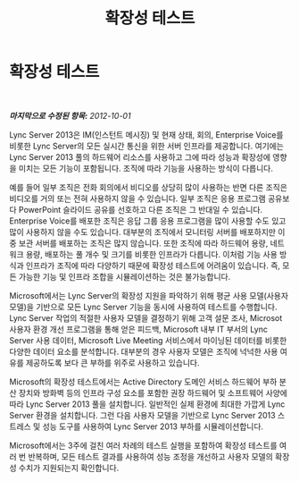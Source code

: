 ﻿---
title: 확장성 테스트
TOCTitle: 확장성 테스트
ms:assetid: bf41bac6-d4ec-4de6-9a44-a82d01a87279
ms:mtpsurl: https://technet.microsoft.com/ko-kr/library/JJ205226(v=OCS.15)
ms:contentKeyID: 49304901
ms.date: 08/24/2015
mtps_version: v=OCS.15
ms.translationtype: HT
---

# 확장성 테스트

 

_**마지막으로 수정된 항목:** 2012-10-01_

Lync Server 2013은 IM(인스턴트 메시징) 및 현재 상태, 회의, Enterprise Voice를 비롯한 Lync Server의 모든 실시간 통신을 위한 서버 인프라를 제공합니다. 여기에는 Lync Server 2013 풀의 하드웨어 리소스를 사용하고 그에 따라 성능과 확장성에 영향을 미치는 모든 기능이 포함됩니다. 조직에 따라 기능을 사용하는 방식이 다릅니다.

예를 들어 일부 조직은 전화 회의에서 비디오를 상당히 많이 사용하는 반면 다른 조직은 비디오를 거의 또는 전혀 사용하지 않을 수 있습니다. 일부 조직은 응용 프로그램 공유보다 PowerPoint 슬라이드 공유를 선호하고 다른 조직은 그 반대일 수 있습니다. Enterprise Voice를 배포한 조직은 응답 그룹 응용 프로그램을 많이 사용할 수도 있고 많이 사용하지 않을 수도 있습니다. 대부분의 조직에서 모니터링 서버를 배포하지만 이 중 보관 서버를 배포하는 조직은 많지 않습니다. 또한 조직에 따라 하드웨어 용량, 네트워크 용량, 배포하는 풀 개수 및 크기를 비롯한 인프라가 다릅니다. 이처럼 기능 사용 방식과 인프라가 조직에 따라 다양하기 때문에 확장성 테스트에 어려움이 있습니다. 즉, 모든 가능한 기능 및 인프라 조합을 시뮬레이션하는 것은 불가능합니다.

Microsoft에서는 Lync Server의 확장성 지원을 파악하기 위해 평균 사용 모델(사용자 모델)을 기반으로 모든 Lync Server 기능을 동시에 사용하여 테스트를 수행합니다. Lync Server 작업의 적절한 사용자 모델을 결정하기 위해 고객 설문 조사, Microsot 사용자 환경 개선 프로그램을 통해 얻은 피드백, Microsoft 내부 IT 부서의 Lync Server 사용 데이터, Microsoft Live Meeting 서비스에서 마이닝된 데이터를 비롯한 다양한 데이터 요소를 분석합니다. 대부분의 경우 사용자 모델은 조직에 넉넉한 사용 여유를 제공하도록 보다 큰 부하를 위주로 사용하고 있습니다.

Microsoft의 확장성 테스트에서는 Active Directory 도메인 서비스 하드웨어 부하 분산 장치와 방화벽 등의 인프라 구성 요소를 포함한 권장 하드웨어 및 소프트웨어 사양에 따라 Lync Server 2013 풀을 설치합니다. 일반적인 실제 환경에 최대한 가깝게 Lync Server 환경을 설치합니다. 그런 다음 사용자 모델을 기반으로 Lync Server 2013 스트레스 및 성능 도구를 사용하여 Lync Server 2013 부하를 시뮬레이션합니다.

Microsoft에서는 3주에 걸친 여러 차례의 테스트 실행을 포함하여 확장성 테스트를 여러 번 반복하며, 모든 테스트 결과를 사용하여 성능 조정을 개선하고 사용자 모델의 확장성 수치가 지원되는지 확인합니다.

